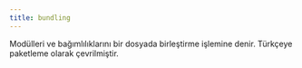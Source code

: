 ```yaml
---
title: bundling
---
```


Modülleri ve bağımlılıklarını bir dosyada birleştirme işlemine denir. Türkçeye paketleme olarak çevrilmiştir.
